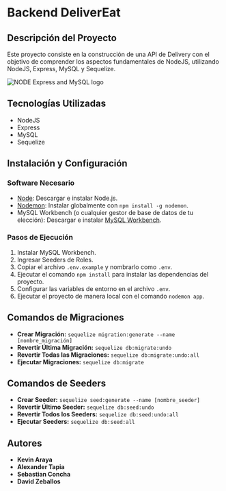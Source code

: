 # Backend DeliverEat

## Descripción del Proyecto
Este proyecto consiste en la construcción de una API de Delivery con el objetivo de comprender los aspectos fundamentales de NodeJS, utilizando NodeJS, Express, MySQL y Sequelize.

![NODE Express and MySQL logo](https://camo.githubusercontent.com/dd9024e69baf8374565724596b731933da38474be9b102fc3a555f06f90ffe22/68747470733a2f2f6d69726f2e6d656469756d2e636f6d2f76322f726573697a653a6669743a313430302f312a5f765f706564414a486e334e7a573670724b445264412e706e67)

## Tecnologías Utilizadas
- NodeJS
- Express
- MySQL
- Sequelize

## Instalación y Configuración

### Software Necesario
- [Node](https://nodejs.org/): Descargar e instalar Node.js.
- [Nodemon](https://www.npmjs.com/package/nodemon): Instalar globalmente con `npm install -g nodemon`.
- MySQL Workbench (o cualquier gestor de base de datos de tu elección): Descargar e instalar [MySQL Workbench](https://www.mysql.com/products/workbench/).

### Pasos de Ejecución
1. Instalar MySQL Workbench.
2. Ingresar Seeders de Roles.
3. Copiar el archivo `.env.example` y nombrarlo como `.env`.
4. Ejecutar el comando `npm install` para instalar las dependencias del proyecto.
5. Configurar las variables de entorno en el archivo `.env`.
6. Ejecutar el proyecto de manera local con el comando `nodemon app`.

## Comandos de Migraciones
- **Crear Migración:** `sequelize migration:generate --name [nombre_migración]`
- **Revertir Última Migración:** `sequelize db:migrate:undo`
- **Revertir Todas las Migraciones:** `sequelize db:migrate:undo:all`
- **Ejecutar Migraciones:** `sequelize db:migrate`

## Comandos de Seeders
- **Crear Seeder:** `sequelize seed:generate --name [nombre_seeder]`
- **Revertir Último Seeder:** `sequelize db:seed:undo`
- **Revertir Todos los Seeders:** `sequelize db:seed:undo:all`
- **Ejecutar Seeders:** `sequelize db:seed:all`

## Autores
- **Kevin Araya**
- **Alexander Tapia**
- **Sebastian Concha**
- **David Zeballos**
